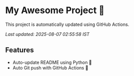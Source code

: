 # My Awesome Project 🚀

This project is automatically updated using GitHub Actions.

_Last updated: 2025-08-07 02:55:58 IST_

## Features
- Auto-update README using Python 🐍
- Auto Git push with GitHub Actions 🤖
